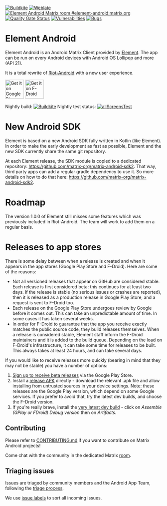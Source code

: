 [![Buildkite](https://badge.buildkite.com/ad0065c1b70f557cd3b1d3d68f9c2154010f83c4d6f71706a9.svg?branch=develop)](https://buildkite.com/matrix-dot-org/element-android/builds?branch=develop)
[![Weblate](https://translate.element.io/widgets/element-android/-/svg-badge.svg)](https://translate.element.io/engage/element-android/?utm_source=widget)
[![Element Android Matrix room #element-android:matrix.org](https://img.shields.io/matrix/element-android:matrix.org.svg?label=%23element-android:matrix.org&logo=matrix&server_fqdn=matrix.org)](https://matrix.to/#/#element-android:matrix.org)
[![Quality Gate Status](https://sonarcloud.io/api/project_badges/measure?project=vector-im_element-android&metric=alert_status)](https://sonarcloud.io/summary/new_code?id=vector-im_element-android)
[![Vulnerabilities](https://sonarcloud.io/api/project_badges/measure?project=vector-im_element-android&metric=vulnerabilities)](https://sonarcloud.io/summary/new_code?id=vector-im_element-android)
[![Bugs](https://sonarcloud.io/api/project_badges/measure?project=vector-im_element-android&metric=bugs)](https://sonarcloud.io/summary/new_code?id=vector-im_element-android)

# Element Android

Element Android is an Android Matrix Client provided by [Element](https://element.io/). The app can be run on every Android devices with Android OS Lollipop and more (API 21).

It is a total rewrite of [Riot-Android](https://github.com/vector-im/riot-android) with a new user experience.

[<img src="resources/img/google-play-badge.png" alt="Get it on Google Play" height="60">](https://play.google.com/store/apps/details?id=im.vector.umr)
[<img src="resources/img/f-droid-badge.png" alt="Get it on F-Droid" height="60">](https://f-droid.org/app/im.vector.umr)

Nightly build: [![Buildkite](https://badge.buildkite.com/ad0065c1b70f557cd3b1d3d68f9c2154010f83c4d6f71706a9.svg?branch=develop)](https://buildkite.com/matrix-dot-org/element-android/builds?branch=develop) Nightly test status: [![allScreensTest](https://github.com/vector-im/element-android/actions/workflows/nightly.yml/badge.svg)](https://github.com/vector-im/element-android/actions/workflows/nightly.yml)


# New Android SDK

Element is based on a new Android SDK fully written in Kotlin (like Element). In order to make the early development as fast as possible, Element and the new SDK currently share the same git repository.

At each Element release, the SDK module is copied to a dedicated repository: https://github.com/matrix-org/matrix-android-sdk2. That way, third party apps can add a regular gradle dependency to use it. So more details on how to do that here: https://github.com/matrix-org/matrix-android-sdk2.

# Roadmap

The version 1.0.0 of Element still misses some features which was previously included in Riot-Android.
The team will work to add them on a regular basis.

# Releases to app stores

There is some delay between when a release is created and when it appears in the app stores (Google Play Store and F-Droid). Here are some of the reasons:

* Not all versioned releases that appear on GitHub are considered stable. Each release is first considered beta: this continues for at least two days. If the release is stable (no serious issues or crashes are reported), then it is released as a production release in Google Play Store, and a request is sent to F-Droid too.
* Each release on the Google Play Store undergoes review by Google before it comes out. This can take an unpredictable amount of time. In some cases it has taken several weeks.
* In order for F-Droid to guarantee that the app you receive exactly matches the public source code, they build releases themselves. When a release is considered stable, Element staff inform the F-Droid maintainers and it is added to the build queue. Depending on the load on F-Droid's infrastructure, it can take some time for releases to be built. This always takes at least 24 hours, and can take several days.

If you would like to receive releases more quickly (bearing in mind that they may not be stable) you have a number of options:

1. [Sign up to receive beta releases](https://play.google.com/apps/testing/im.vector.umr) via the Google Play Store.
2. Install a [release APK](https://github.com/vector-im/element-android/releases) directly - download the relevant .apk file and allow installing from untrusted sources in your device settings.  Note: these releases are the Google Play version, which depend on some Google services.  If you prefer to avoid that, try the latest dev builds, and choose the F-Droid version.
3. If you're really brave, install the [very latest dev build](https://buildkite.com/matrix-dot-org/element-android/builds/latest?branch=develop&state=passed) - click on *Assemble (GPlay or FDroid) Debug version* then on *Artifacts*.

## Contributing

Please refer to [CONTRIBUTING.md](https://github.com/vector-im/element-android/blob/develop/CONTRIBUTING.md) if you want to contribute on Matrix Android projects!

Come chat with the community in the dedicated Matrix [room](https://matrix.to/#/#element-android:matrix.org).

## Triaging issues

Issues are triaged by community members and the Android App Team, following the [triage process](https://github.com/vector-im/element-meta/wiki/Triage-process).

We use [issue labels](https://github.com/vector-im/element-meta/wiki/Issue-labelling) to sort all incoming issues.

